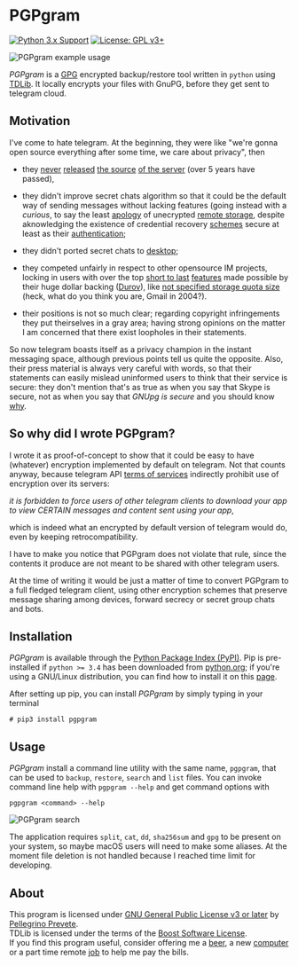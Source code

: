 # PGPgram

[![Python 3.x Support](https://img.shields.io/pypi/pyversions/Django.svg)](https://python.org)
[![License: GPL v3+](https://img.shields.io/badge/license-GPL%20v3%2B-blue.svg)](http://www.gnu.org/licenses/gpl-3.0) 

![PGPgram example usage](https://raw.githubusercontent.com/tallero/PGPgram/master/screenshots/pgpgram-in-action.gif)

*PGPgram* is a [GPG](https://gnupg.org) encrypted backup/restore tool written in `python` using [TDLib](https://github.com/tdlib/td). It locally encrypts your files with GnuPG, before they get sent to telegram cloud.

## Motivation

I've come to hate telegram. At the beginning, they were like "we're gonna open source everything after some time, we care about privacy", then

- they [never](https://twitter.com/ch3ckmat3/status/517144635466989568) [released](https://twitter.com/RebRied/status/555398577351315456) [the source](https://twitter.com/moxie/status/582276833082650625) [of the server](https://twitter.com/AlexeyMetz/status/583122792654213120) (over 5 years have passed),

- they didn't improve secret chats algorithm so that it could be the default way of sending messages without lacking features (going instead with a *curious*, to say the least [apology](https://telegra.ph/Why-Isnt-Telegram-End-to-End-Encrypted-by-Default-08-14) of unecrypted [remote storage](https://xkcd.com/908/), despite aknowledging the existence of credential recovery [schemes](https://postmarkapp.com/guides/password-reset-email-best-practices) secure at least as their [authentication](https://www.theverge.com/2017/9/18/16328172/sms-two-factor-authentication-hack-password-bitcoin);

- they didn't ported secret chats to [desktop](https://github.com/telegramdesktop/tdesktop/issues?utf8=%E2%9C%93&q=is%3Aissue+secret+chat+);

- they competed unfairly in respect to other opensource IM projects, locking in users with over the top [short to last](https://arstechnica.com/information-technology/2015/11/microsoft-drops-unlimited-onedrive-storage-after-people-use-it-for-unlimited-storage/) [features](https://telegram.org/blog/files-on-steroids) made possible by their huge dollar backing ([Durov](https://en.wikipedia.org/wiki/Pavel_Durov)), like [not specified storage quota size](https://www.reddit.com/r/Telegram/comments/7ujfqp/the_maximum_size_of_file_size_that_can_be_sent/) (heck, what do you think you are, Gmail in 2004?).

- their positions is not so much clear; regarding copyright infringements they put theirselves in a gray area; having strong opinions on the matter I am concerned that there exist loopholes in their statements.

So now telegram boasts itself as a privacy champion in the instant messaging space, although previous points tell us quite the opposite. Also, their press material is always very careful with words, so that their statements can easily mislead uninformed users to think that their service is secure:
they don't mention that's as true as when you say that Skype is secure, not as when you say that *GNUpg is secure* and you should know [why](https://en.wikipedia.org/wiki/Security_through_obscurity).

## So why did I wrote PGPgram?
I wrote it as proof-of-concept to show that it could be easy to have (whatever) encryption implemented by default on telegram.
Not that counts anyway, because telegram API [terms of services](https://core.telegram.org/api/terms) indirectly prohibit use of encryption over its servers:

*it is forbidden to force users of other telegram clients to download your app to view CERTAIN messages and content sent using your app*,

which is indeed what an encrypted by default version of telegram would do, even by keeping retrocompatibility.

I have to make you notice that PGPgram does not violate that rule, since the contents it produce are not meant to be shared with other telegram users.

At the time of writing it would be just a matter of time to convert PGPgram to a full fledged telegram client, using other encryption schemes that preserve message sharing among devices, forward secrecy or secret group chats and bots.

## Installation

*PGPgram* is available through the [Python Package Index (PyPI)](https://pypi.org/). Pip is pre-installed if `python >= 3.4` has been downloaded from [python.org](https://python.org); if you're using a GNU/Linux distribution, you can find how to install it on this [page](https://packaging.python.org/guides/installing-using-linux-tools/#installing-pip-setuptools-wheel-with-linux-package-managers).

After setting up pip, you can install *PGPgram* by simply typing in your terminal

    # pip3 install pgpgram

## Usage

*PGPgram* install a command line utility with the same name, `pgpgram`, that can be used to `backup`, `restore`, `search` and `list` files. You can invoke command line help with `pgpgram --help` and get command options with

    pgpgram <command> --help

![PGPgram search](https://raw.githubusercontent.com/tallero/PGPgram/master/screenshots/pgpgram-search.gif)

The application requires `split`, `cat`, `dd`, `sha256sum` and `gpg` to be present on your system, so maybe macOS users will need to make some aliases. At the moment file deletion is not handled because I reached time limit for developing.

## About

This program is licensed under [GNU General Public License v3 or later](https://www.gnu.org/licenses/gpl-3.0.en.html) by [Pellegrino Prevete](http://prevete.ml).<br>
TDLib is licensed under the terms of the [Boost Software License](http://www.boost.org/LICENSE_1_0.txt).<br>
If you find this program useful, consider offering me a [beer](https://patreon.com/tallero), a new [computer](https://patreon.com/tallero) or a part time remote [job](mailto:pellegrinoprevete@gmail.com) to help me pay the bills.


